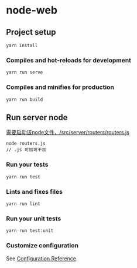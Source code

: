# node-web

## Project setup
```
yarn install
```

### Compiles and hot-reloads for development
```
yarn run serve
```

### Compiles and minifies for production
```
yarn run build
```
## Run server node
[需要启动该node文件，/src/server/routers/routers.js](https://github.com/247pp/node-web/blob/dev/src/server/routers/routers.js)
```
node routers.js
// .js 可加可不加
```

### Run your tests
```
yarn run test
```

### Lints and fixes files
```
yarn run lint
```

### Run your unit tests
```
yarn run test:unit
```

### Customize configuration
See [Configuration Reference](https://cli.vuejs.org/config/).
